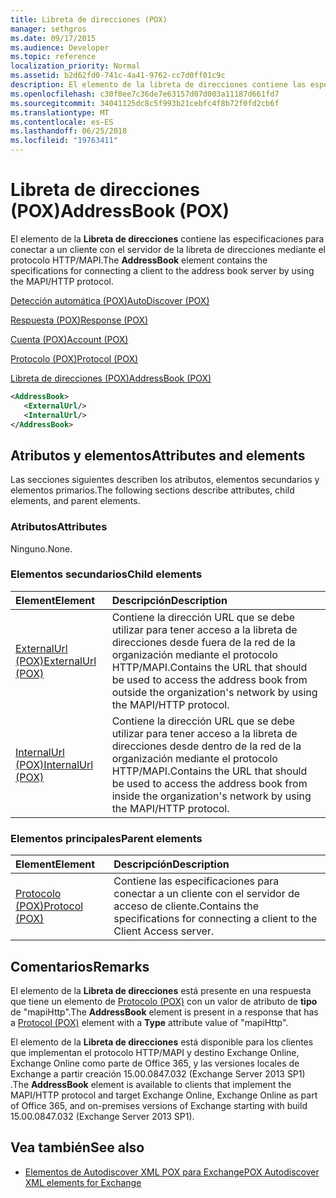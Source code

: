 ```yaml
---
title: Libreta de direcciones (POX)
manager: sethgros
ms.date: 09/17/2015
ms.audience: Developer
ms.topic: reference
localization_priority: Normal
ms.assetid: b2d62fd0-741c-4a41-9762-cc7d0ff01c9c
description: El elemento de la libreta de direcciones contiene las especificaciones para conectar a un cliente con el servidor de la libreta de direcciones mediante el protocolo HTTP/MAPI.
ms.openlocfilehash: c30f0ee7c36de7e63157d07d003a11187d661fd7
ms.sourcegitcommit: 34041125dc8c5f993b21cebfc4f8b72f0fd2cb6f
ms.translationtype: MT
ms.contentlocale: es-ES
ms.lasthandoff: 06/25/2018
ms.locfileid: "19763411"
---
```

# <a name="addressbook-pox"></a><span data-ttu-id="4b4d5-103">Libreta de direcciones (POX)</span><span class="sxs-lookup"><span data-stu-id="4b4d5-103">AddressBook (POX)</span></span>

<span data-ttu-id="4b4d5-104">El elemento de la **Libreta de direcciones** contiene las especificaciones para conectar a un cliente con el servidor de la libreta de direcciones mediante el protocolo HTTP/MAPI.</span><span class="sxs-lookup"><span data-stu-id="4b4d5-104">The **AddressBook** element contains the specifications for connecting a client to the address book server by using the MAPI/HTTP protocol.</span></span> 
  
[<span data-ttu-id="4b4d5-105">Detección automática (POX)</span><span class="sxs-lookup"><span data-stu-id="4b4d5-105">AutoDiscover (POX)</span></span>](autodiscover-pox.md)
  
[<span data-ttu-id="4b4d5-106">Respuesta (POX)</span><span class="sxs-lookup"><span data-stu-id="4b4d5-106">Response (POX)</span></span>](response-pox.md)
  
[<span data-ttu-id="4b4d5-107">Cuenta (POX)</span><span class="sxs-lookup"><span data-stu-id="4b4d5-107">Account (POX)</span></span>](account-pox.md)
  
[<span data-ttu-id="4b4d5-108">Protocolo (POX)</span><span class="sxs-lookup"><span data-stu-id="4b4d5-108">Protocol (POX)</span></span>](protocol-pox.md)
  
[<span data-ttu-id="4b4d5-109">Libreta de direcciones (POX)</span><span class="sxs-lookup"><span data-stu-id="4b4d5-109">AddressBook (POX)</span></span>](addressbook-pox.md)
  
```XML
<AddressBook>
   <ExternalUrl/>
   <InternalUrl/>
</AddressBook>
```

## <a name="attributes-and-elements"></a><span data-ttu-id="4b4d5-110">Atributos y elementos</span><span class="sxs-lookup"><span data-stu-id="4b4d5-110">Attributes and elements</span></span>

<span data-ttu-id="4b4d5-111">Las secciones siguientes describen los atributos, elementos secundarios y elementos primarios.</span><span class="sxs-lookup"><span data-stu-id="4b4d5-111">The following sections describe attributes, child elements, and parent elements.</span></span>
  
### <a name="attributes"></a><span data-ttu-id="4b4d5-112">Atributos</span><span class="sxs-lookup"><span data-stu-id="4b4d5-112">Attributes</span></span>

<span data-ttu-id="4b4d5-113">Ninguno.</span><span class="sxs-lookup"><span data-stu-id="4b4d5-113">None.</span></span>
  
### <a name="child-elements"></a><span data-ttu-id="4b4d5-114">Elementos secundarios</span><span class="sxs-lookup"><span data-stu-id="4b4d5-114">Child elements</span></span>

|<span data-ttu-id="4b4d5-115">**Element**</span><span class="sxs-lookup"><span data-stu-id="4b4d5-115">**Element**</span></span>|<span data-ttu-id="4b4d5-116">**Descripción**</span><span class="sxs-lookup"><span data-stu-id="4b4d5-116">**Description**</span></span>|
|:-----|:-----|
|[<span data-ttu-id="4b4d5-117">ExternalUrl (POX)</span><span class="sxs-lookup"><span data-stu-id="4b4d5-117">ExternalUrl (POX)</span></span>](externalurl-pox.md) <br/> |<span data-ttu-id="4b4d5-118">Contiene la dirección URL que se debe utilizar para tener acceso a la libreta de direcciones desde fuera de la red de la organización mediante el protocolo HTTP/MAPI.</span><span class="sxs-lookup"><span data-stu-id="4b4d5-118">Contains the URL that should be used to access the address book from outside the organization's network by using the MAPI/HTTP protocol.</span></span>  <br/> |
|[<span data-ttu-id="4b4d5-119">InternalUrl (POX)</span><span class="sxs-lookup"><span data-stu-id="4b4d5-119">InternalUrl (POX)</span></span>](internalurl-pox.md) <br/> |<span data-ttu-id="4b4d5-120">Contiene la dirección URL que se debe utilizar para tener acceso a la libreta de direcciones desde dentro de la red de la organización mediante el protocolo HTTP/MAPI.</span><span class="sxs-lookup"><span data-stu-id="4b4d5-120">Contains the URL that should be used to access the address book from inside the organization's network by using the MAPI/HTTP protocol.</span></span>  <br/> |
   
### <a name="parent-elements"></a><span data-ttu-id="4b4d5-121">Elementos principales</span><span class="sxs-lookup"><span data-stu-id="4b4d5-121">Parent elements</span></span>

|<span data-ttu-id="4b4d5-122">**Element**</span><span class="sxs-lookup"><span data-stu-id="4b4d5-122">**Element**</span></span>|<span data-ttu-id="4b4d5-123">**Descripción**</span><span class="sxs-lookup"><span data-stu-id="4b4d5-123">**Description**</span></span>|
|:-----|:-----|
|[<span data-ttu-id="4b4d5-124">Protocolo (POX)</span><span class="sxs-lookup"><span data-stu-id="4b4d5-124">Protocol (POX)</span></span>](protocol-pox.md) <br/> |<span data-ttu-id="4b4d5-125">Contiene las especificaciones para conectar a un cliente con el servidor de acceso de cliente.</span><span class="sxs-lookup"><span data-stu-id="4b4d5-125">Contains the specifications for connecting a client to the Client Access server.</span></span>  <br/> |
   
## <a name="remarks"></a><span data-ttu-id="4b4d5-126">Comentarios</span><span class="sxs-lookup"><span data-stu-id="4b4d5-126">Remarks</span></span>

<span data-ttu-id="4b4d5-127">El elemento de la **Libreta de direcciones** está presente en una respuesta que tiene un elemento de [Protocolo (POX)](protocol-pox.md) con un valor de atributo de **tipo** de "mapiHttp".</span><span class="sxs-lookup"><span data-stu-id="4b4d5-127">The **AddressBook** element is present in a response that has a [Protocol (POX)](protocol-pox.md) element with a **Type** attribute value of "mapiHttp".</span></span> 
  
<span data-ttu-id="4b4d5-128">El elemento de la **Libreta de direcciones** está disponible para los clientes que implementan el protocolo HTTP/MAPI y destino Exchange Online, Exchange Online como parte de Office 365, y las versiones locales de Exchange a partir creación 15.00.0847.032 (Exchange Server 2013 SP1) .</span><span class="sxs-lookup"><span data-stu-id="4b4d5-128">The **AddressBook** element is available to clients that implement the MAPI/HTTP protocol and target Exchange Online, Exchange Online as part of Office 365, and on-premises versions of Exchange starting with build 15.00.0847.032 (Exchange Server 2013 SP1).</span></span> 
  
## <a name="see-also"></a><span data-ttu-id="4b4d5-129">Vea también</span><span class="sxs-lookup"><span data-stu-id="4b4d5-129">See also</span></span>

- [<span data-ttu-id="4b4d5-130">Elementos de Autodiscover XML POX para Exchange</span><span class="sxs-lookup"><span data-stu-id="4b4d5-130">POX Autodiscover XML elements for Exchange</span></span>](pox-autodiscover-xml-elements-for-exchange.md)

